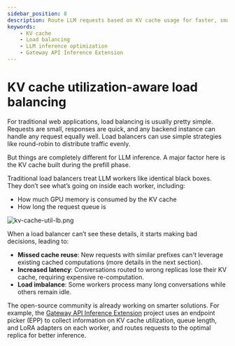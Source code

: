 ```yaml
---
sidebar_position: 8
description: Route LLM requests based on KV cache usage for faster, smarter inference.
keywords:
    - KV cache
    - Load balancing
    - LLM inference optimization
    - Gateway API Inference Extension
---
```


# KV cache utilization-aware load balancing

For traditional web applications, load balancing is usually pretty simple. Requests are small, responses are quick, and any backend instance can handle any request equally well. Load balancers can use simple strategies like round-robin to distribute traffic evenly.

But things are completely different for LLM inference. A major factor here is the KV cache built during the prefill phase.

Traditional load balancers treat LLM workers like identical black boxes. They don’t see what’s going on inside each worker, including:

- How much GPU memory is consumed by the KV cache
- How long the request queue is

![kv-cache-util-lb.png](./img/kv-cache-util-lb.png)

When a load balancer can’t see these details, it starts making bad decisions, leading to:

- **Missed cache reuse**: New requests with similar prefixes can't leverage existing cached computations (more details in the next section).
- **Increased latency**: Conversations routed to wrong replicas lose their KV cache, requiring expensive re-computation.
- **Load imbalance**: Some workers process many long conversations while others remain idle.

The open-source community is already working on smarter solutions. For example, the [Gateway API Inference Extension](https://github.com/kubernetes-sigs/gateway-api-inference-extension) project uses an endpoint picker (EPP) to collect information on KV cache utilization, queue length, and LoRA adapters on each worker, and routes requests to the optimal replica for better inference.